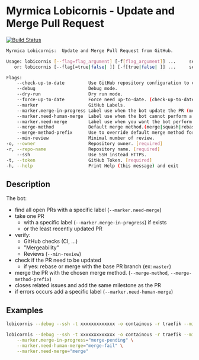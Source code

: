 # Myrmica Lobicornis - Update and Merge Pull Request

[![Build Status](https://travis-ci.org/containous/lobicornis.svg?branch=master)](https://travis-ci.org/containous/lobicornis)

```bash
Myrmica Lobicornis:  Update and Merge Pull Request from GitHub.

Usage: lobicornis [--flag=flag_argument] [-f[flag_argument]] ...     set flag_argument to flag(s)
   or: lobicornis [--flag[=true|false| ]] [-f[true|false| ]] ...     set true/false to boolean flag(s)

Flags:
    --check-up-to-date         Use GitHub repository configuration to check the need to be up-to-date. (default "false")
    --debug                    Debug mode.                                                             (default "false")
    --dry-run                  Dry run mode.                                                           (default "true")
    --force-up-to-date         Force need up-to-date. (check-up-to-date must be false)                 (default "true")
    --marker                   GitHub Labels.                                                          (default "true")
    --marker.merge-in-progress Label use when the bot update the PR (merge/rebase).                    (default "status/4-merge-in-progress")
    --marker.need-human-merge  Label use when the bot cannot perform a merge.                          (default "bot/need-human-merge")
    --marker.need-merge        Label use when you want the bot perform a merge.                        (default "status/3-needs-merge")
    --merge-method             Default merge method.(merge|squash|rebase)                              (default "squash")
    --merge-method-prefix      Use to override default merge method for a PR.                          (default "bot/merge-method-")
    --min-review               Minimal number of review.                                               (default "1")
-o, --owner                    Repository owner. [required]
-r, --repo-name                Repository name. [required]
    --ssh                      Use SSH instead HTTPS.                                                  (default "false")
-t, --token                    GitHub Token. [required]
-h, --help                     Print Help (this message) and exit
```

## Description

The bot:
- find all open PRs with a specific label (`--marker.need-merge`)
- take one PR
    - with a specific label (`--marker.merge-in-progress`) if exists
    - or the least recently updated PR
- verify:
    - GitHub checks (CI, ...)
    - "Mergeability"
    - Reviews (`--min-review`)
- check if the PR need to be updated
    - if yes: rebase or merge with the base PR branch (ex: `master`)
- merge the PR with the chosen merge method. (`--merge-method`, `--merge-method-prefix`)
- closes related issues and add the same milestone as the PR
- if errors occurs add a specific label (`--marker.need-human-merge`)

## Examples
 
```bash
lobicornis --debug --ssh -t xxxxxxxxxxxxx -o containous -r traefik --min-review=3
```

```bash
lobicornis --debug --ssh -t xxxxxxxxxxxxx -o containous -r traefik --min-review=3 \
    --marker.merge-in-progress="merge-pending" \
    --marker.need-human-merge="merge-fail" \
    --marker.need-merge="merge"
```
